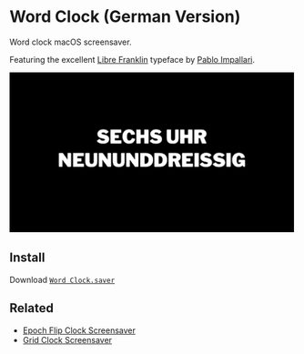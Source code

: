 # Word Clock (German Version)

Word clock macOS screensaver.

Featuring the excellent [Libre Franklin](https://github.com/impallari/Libre-Franklin) typeface by [Pablo Impallari](http://www.impallari.com).

![screenshot gif](screenshot_DE.gif)

## Install
Download [`Word Clock.saver`](https://github.com/MrDrache333/word-clock-screensaver/releases)

## Related
- [Epoch Flip Clock Screensaver](https://github.com/chrstphrknwtn/epoch-flip-clock-screensaver)
- [Grid Clock Screensaver](https://github.com/chrstphrknwtn/grid-clock-screensaver)
